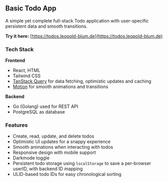 ## Basic Todo App

A simple yet complete full-stack Todo application with user-specific persistent data and smooth transitions.

**Try it here:** [https://todos.leopold-blum.de](https://todos.leopold-blum.de)

###  Tech Stack

**Frontend**  
- React, HTML
- Tailwind CSS
- [TanStack Query](https://tanstack.com/query) for data fetching, optimistic updates and caching
- [Motion](https://motion.dev/) for smooth animations and transitions 

**Backend**  
- Go (Golang) used for REST API 
- PostgreSQL as database

### Features
- Create, read, update, and delete todos
- Optimistic UI updates for a snappy experience
- Smooth animations when interacting with todos
- Responsive design with mobile support
- Darkmode toggle
- Persistent todo storage using ```localStorage``` to save a per-browser userID, with backend ID mapping
- ULID-based todo IDs for easy chronological sorting
